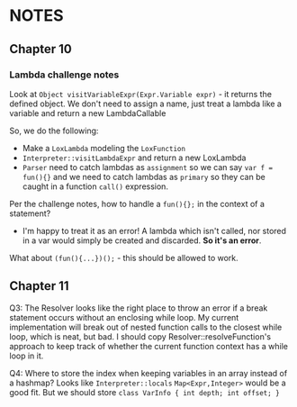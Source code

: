 # NOTES

## Chapter 10

### Lambda challenge notes
Look at `Object visitVariableExpr(Expr.Variable expr)` - it returns the defined object. We don't need to assign a name, just treat a lambda like a variable and return a new LambdaCallable

So, we do the following:
- Make a `LoxLambda` modeling the `LoxFunction`
- `Interpreter::visitLambdaExpr` and return a new LoxLambda
- `Parser` need to catch lambdas as `assignment` so we can say `var f = fun(){}` and we need to catch lambdas as `primary` so they can be caught in a function `call()` expression.

Per the challenge notes, how to handle a `fun(){};` in the context of a statement? 
- I'm happy to treat it as an error! A lambda which isn't called, nor stored in a var would simply be created and discarded. **So it's an error**.

What about `(fun(){...})();` - this should be allowed to work.

## Chapter 11
Q3: The Resolver looks like the right place to throw an error if a break statement occurs without an enclosing while loop. My current implementation will break out of nested function calls to the closest while loop, which is neat, but bad. I should copy Resolver::resolveFunction's approach to keep track of whether the current function context has a while loop in it.  

Q4: Where to store the index when keeping variables in an array instead of a hashmap? Looks like `Interpreter::locals` `Map<Expr,Integer>` would be a good fit. But we should store `class VarInfo { int depth; int offset; }`